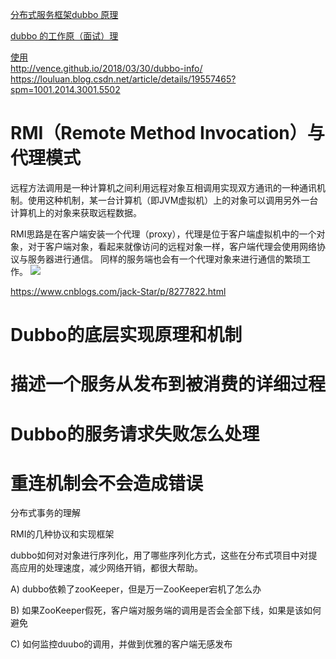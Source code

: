 [分布式服务框架dubbo 原理](https://blog.csdn.net/xiaoliuliu2050/article/details/55259307)  

[dubbo 的工作原（面试）理](https://github.com/doocs/advanced-java/blob/master/docs/distributed-system/dubbo-operating-principle.md)

[使用](https://blog.csdn.net/u010297957/article/details/51702076)  
http://vence.github.io/2018/03/30/dubbo-info/
https://louluan.blog.csdn.net/article/details/19557465?spm=1001.2014.3001.5502

# RMI（Remote Method Invocation）与代理模式
远程方法调用是一种计算机之间利用远程对象互相调用实现双方通讯的一种通讯机制。使用这种机制，某一台计算机（即JVM虚拟机）上的对象可以调用另外一台计算机上的对象来获取远程数据。

RMI思路是在客户端安装一个代理（proxy），代理是位于客户端虚拟机中的一个对象，对于客户端对象，看起来就像访问的远程对象一样，客户端代理会使用网络协议与服务器进行通信。
同样的服务端也会有一个代理对象来进行通信的繁琐工作。
![](https://images2017.cnblogs.com/blog/415767/201801/415767-20180112135835176-1270918201.png)

https://www.cnblogs.com/jack-Star/p/8277822.html

# Dubbo的底层实现原理和机制

# 描述一个服务从发布到被消费的详细过程

# Dubbo的服务请求失败怎么处理

# 重连机制会不会造成错误

分布式事务的理解

RMI的几种协议和实现框架

dubbo如何对对象进行序列化，用了哪些序列化方式，这些在分布式项目中对提高应用的处理速度，减少网络开销，都很大帮助。

A) dubbo依赖了zooKeeper，但是万一ZooKeeper宕机了怎么办

B) 如果ZooKeeper假死，客户端对服务端的调用是否会全部下线，如果是该如何避免

C) 如何监控duubo的调用，并做到优雅的客户端无感发布
